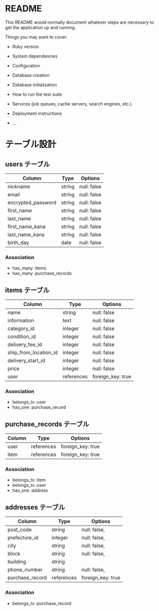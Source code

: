 # README

This README would normally document whatever steps are necessary to get the
application up and running.

Things you may want to cover:

* Ruby version

* System dependencies

* Configuration

* Database creation

* Database initialization

* How to run the test suite

* Services (job queues, cache servers, search engines, etc.)

* Deployment instructions

* ...


# テーブル設計

## users テーブル

| Column              | Type    | Options     |
| -----------------   | ------- | ----------- |
| nickname            | string  | null: false |
| email               | string  | null: false |
| encrypted_password  | string  | null: false |
| first_name          | string  | null: false |
| last_name           | string  | null: false |
| first_name_kana     | string  | null: false |
| last_name_kana      | string  | null: false |
| birth_day           | date    | null: false |プルダウン
### Association

- has_many :items
- has_many :purchase_records




## items テーブル

| Column                | Type       | Options           |
| --------------------- | ---------- | -----------       |
| name                  | string     | null: false       |40まで
| information           | text       | null: false       |1000まで
| category_id           | integer    | null: false       |プルダウン
| condition_id          | integer    | null: false       |プルダウン
| delivery_fee_id       | integer    | null: false       |プルダウン
| ship_from_location_id | integer    | null: false       |プルダウン
| delivery_start_id     | integer    | null: false       |プルダウン
| price                 | integer    | null: false       |¥300〜9,999,999
| user                  | references | foreign_key: true |



### Association

- belongs_to :user
- has_one    :purchase_record






## purchase_records テーブル

| Column      | Type       | Options           |
| ----------- | ---------- | ----------------- |
| user        | references | foreign_key: true |
| item        | references | foreign_key: true |

### Association

- belongs_to :item
- belongs_to :user
- has_one    :address





## addresses テーブル

| Column             | Type       | Options                        |
| ------------------ | ---------- | ------------------------------ |
| post_code          | string     | null: false,                   |
| prefecture_id      | integer    | null: false,                   |プルダウン
| city               | string     | null: false,                   |
| block              | string     | null: false,                   |
| building           | string     |                                |
| phone_number       | string     | null: false,                   |
| purchase_record    | references | foreign_key: true              |

### Association

- belongs_to :purchase_record